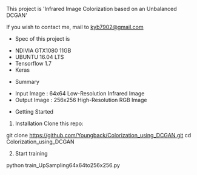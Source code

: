 This project is 'Infrared Image Colorization based on an Unbalanced DCGAN'

If you wish to contact me, mail to kyb7902@gmail.com

- Spec of this project is 
* NDIVIA GTX1080 11GB
* UBUNTU 16.04 LTS
* Tensorflow 1.7
* Keras


- Summary
* Input Image : 64x64 Low-Resolution Infrared Image
* Output Image : 256x256 High-Resolution RGB Image


- Getting Started
1. Installation Clone this repo:

git clone https://github.com/Youngback/Colorization_using_DCGAN.git
cd Colorization_using_DCGAN

2. Start training

python train_UpSampling64x64to256x256.py
